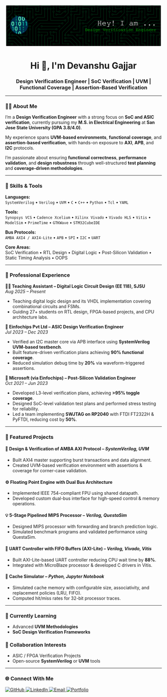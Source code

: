 ![](github-header-banner.png)


<h1 align="center">Hi 👋, I'm Devanshu Gajjar</h1>
<h3 align="center">Design Verification Engineer | SoC Verification | UVM | Functional Coverage | Assertion-Based Verification</h3>

---

### 👨‍💻 About Me

I’m a **Design Verification Engineer** with a strong focus on **SoC and ASIC verification**, currently pursuing my **M.S. in Electrical Engineering** at **San Jose State University (GPA 3.8/4.0)**.  

My experience spans **UVM-based environments**, **functional coverage**, and **assertion-based verification**, with hands-on exposure to **AXI**, **APB**, and **I2C** protocols.  

I’m passionate about ensuring **functional correctness**, **performance validation**, and **design robustness** through well-structured **test planning** and **coverage-driven methodologies**.


---

### 🧠 Skills & Tools

**Languages:**  
`SystemVerilog` • `Verilog` • `UVM` • `C` • `C++` • `Python` • `Tcl` • `YAML`  

**Tools:**  
`Synopsys VCS` • `Cadence Xcelium` • `Xilinx Vivado` • `Vivado HLS` • `Vitis` • `ModelSim` • `PrimeTime` • `GTKWave` • `STM32CubeIDE`  

**Bus Protocols:**  
`AMBA AXI4 / AXI4-Lite` • `APB` • `SPI` • `I2C` • `UART`  

**Core Areas:**  
SoC Verification • RTL Design • Digital Logic • Post-Silicon Validation • Static Timing Analysis • OOPS  

---

### 💼 Professional Experience

**👨‍🏫 Teaching Assistant – Digital Logic Circuit Design (EE 118), SJSU**  
*Aug 2025 – Present*  
- Teaching digital logic design and its VHDL implementation covering combinational circuits and FSMs.  
- Guiding 27+ students on RTL design, FPGA-based projects, and CPU architecture labs.

**🔬 Einfochips Pvt Ltd – ASIC Design Verification Engineer**  
*Jul 2023 – Dec 2023*  
- Verified an I2C master core via APB interface using **SystemVerilog UVM-based testbench**.  
- Built feature-driven verification plans achieving **90% functional coverage**.  
- Reduced simulation debug time by **20%** via waveform-triggered assertions.

**🧩 Microsoft (via Einfochips) – Post-Silicon Validation Engineer**  
*Oct 2021 – Jun 2023*  
- Developed L3-level verification plans, achieving **>95% toggle coverage**.  
- Designed SoC-level validation test plans and performed stress testing for reliability.  
- Led a team implementing **SWJTAG on RP2040** with FTDI FT2322H & PyFTDI, reducing cost by **50%**.

---

### 🚀 Featured Projects

#### 🧩 **Design & Verification of AMBA AXI Protocol** – *SystemVerilog, UVM*
- Built AXI4 master supporting burst transactions and data alignment.
- Created UVM-based verification environment with assertions & coverage for corner-case validation.

#### ⚙️ **Floating Point Engine with Dual Bus Architecture**
- Implemented IEEE 754-compliant FPU using shared datapath.
- Developed custom dual-bus interface for high-speed control & memory operations.

#### 💡 **5-Stage Pipelined MIPS Processor** – *Verilog, QuestaSim*
- Designed MIPS processor with forwarding and branch prediction logic.
- Simulated benchmark programs and validated performance using QuestaSim.

#### 🔄 **UART Controller with FIFO Buffers (AXI-Lite)** – *Verilog, Vivado, Vitis*
- Built AXI-Lite-based UART controller reducing CPU wait time by **88%**.
- Integrated with MicroBlaze processor & developed C drivers in Vitis.

#### 💾 **Cache Simulator** – *Python, Jupyter Notebook*
- Simulated cache memory with configurable size, associativity, and replacement policies (LRU, FIFO).  
- Computed hit/miss rates for 32-bit processor traces.

---

### 🌱 Currently Learning
- Advanced **UVM Methodologies**  
- **SoC Design Verification Frameworks**  

### 👯 Collaboration Interests
- ASIC / FPGA Verification Projects  
- Open-source **SystemVerilog** or **UVM** tools  

---

### 🌐 Connect With Me

<a href="https://github.com/DevanshuGajjar" target="_blank">
  <img src="https://cdn.jsdelivr.net/npm/simple-icons@v9/icons/github.svg" alt="GitHub" height="40" style="fill: white;"/>
</a>
<a href="https://www.linkedin.com/in/devanshugajjar/" target="_blank">
  <img src="https://cdn.jsdelivr.net/npm/simple-icons@v9/icons/linkedin.svg" alt="LinkedIn" height="40" style="fill: white;"/>
</a>
<a href="mailto:devanshusanjiv.gajjar@sjsu.edu" target="_blank">
  <img src="https://cdn.jsdelivr.net/npm/simple-icons@v9/icons/gmail.svg" alt="Email" height="40" style="fill: white;"/>
</a>
<a href="https://devanshugajjar.github.io/My_Portfolio.github.io-main/" target="_blank">
  <img src="https://cdn.jsdelivr.net/npm/simple-icons@v9/icons/firefox.svg" alt="Portfolio" height="40" style="fill: white;"/>
</a>









